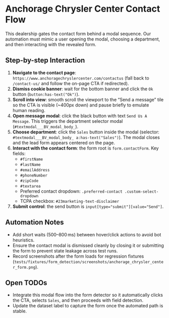 # Anchorage Chrysler Center Contact Flow

This dealership gates the contact form behind a modal sequence. Our automation must mimic a user opening the modal, choosing a department, and then interacting with the revealed form.

## Step-by-step Interaction
1. **Navigate to the contact page**: `https://www.anchoragechryslercenter.com/contactus` (fall back to `/contact-us/` and follow the on-page CTA if redirected).
2. **Dismiss cookie banner**: wait for the bottom banner and click the `Ok` button (`button:has-text("Ok")`).
3. **Scroll into view**: smooth scroll the viewport to the “Send a message” tile so the CTA is visible (~400px down) and pause briefly to emulate human reading.
4. **Open message modal**: click the black button with text `Send Us A Message`. This triggers the department selector modal (`#textmodal___BV_modal_body_`).
5. **Choose department**: click the `Sales` button inside the modal (selector: `#textmodal___BV_modal_body_ a:has-text("Sales")`). The modal closes and the lead form appears centered on the page.
6. **Interact with the contact form**: the form root is `form.contactForm`. Key fields:
   - `#firstName`
   - `#lastName`
   - `#emailAddress`
   - `#phoneNumber`
   - `#zipCode`
   - `#textarea`
   - Preferred contact dropdown: `.preferred-contact .custom-select-dropdown`
   - TCPA checkbox: `#23marketing-text-disclaimer`
7. **Submit control**: the send button is `input[type="submit"][value="Send"]`.

## Automation Notes
- Add short waits (500–800 ms) between hover/click actions to avoid bot heuristics.
- Ensure the contact modal is dismissed cleanly by closing it or submitting the form to prevent state leakage across test runs.
- Record screenshots after the form loads for regression fixtures (`tests/fixtures/form_detection/screenshots/anchorage_chrysler_center_form.png`).

## Open TODOs
- Integrate this modal flow into the form detector so it automatically clicks the CTA, selects `Sales`, and then proceeds with field detection.
- Update the dataset label to capture the form once the automated path is stable.
